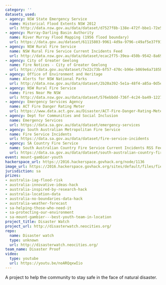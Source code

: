 ```yaml
---
category: ''
datasets_used:
- agency: NSW State Emergency Service
  name: Historical Flood Extents NSW 2012
  url: http://data.nsw.gov.au/data/dataset/d7527f8b-138e-472f-bbe1-72e5fd20a458
- agency: Murray-Darling Basin Authority
  name: River Murray Flood Mapping (1956 flood boundary)
  url: https://data.gov.au/dataset/61115803-9961-4d9a-9796-c49af5e37f91
- agency: NSW Rural Fire Service
  name: NSW Rural Fire Service Current Incidents Feed
  url: http://data.nsw.gov.au/data/dataset/ecac2f75-39ea-450b-9542-8a69dce41e1f
- agency: City of Greater Geelong
  name: Fire Notices - City of Greater Geelong
  url: https://data.gov.au/dataset/7e22c73b-6f57-470c-b96e-b069e6a7185b
- agency: Office of Environment and Heritage
  name: Alerts for NSW National Parks
  url: http://data.nsw.gov.au/data/dataset/2b20a392-5e1a-48f4-a85a-0d5e39661c1e
- agency: NSW Rural Fire Service
  name: Fires Near Me NSW
  url: http://data.nsw.gov.au/data/dataset/576ebbdd-736f-4c24-ba49-122724525949
- agency: Emergency Services Agency
  name: ACT Fire Danger Rating Meter
  url: https://www.data.act.gov.au/Disaster/ACT-Fire-Danger-Rating-Meter/7zub-jyjj
- agency: Dept for Communities and Social Inclusion
  name: Emergency Services
  url: https://data.sa.gov.au/data/dataset/emergency-services
- agency: South Australian Metropolitan Fire Service
  name: Fire Service Incidents
  url: https://data.sa.gov.au/data/dataset/fire-service-incidents
- agency: SA Country Fire Service
  name: South Australian Country Fire Service Current Incidents RSS Feed
  url: https://data.sa.gov.au/data/dataset/south-australian-country-fire-service-current-incidents-rss-feed
event: mount-gambier-youth
hackerspace_url: https://2016.hackerspace.govhack.org/node/1136
image_url: https://2016.hackerspace.govhack.org/sites/default/files/field/image/disasterproof%20250x250_0.png
jurisdiction: sa
prizes:
- australia-iag-flood-risk
- australia-innovative-ideas-hack
- australia-inspired-by-research-hack
- australia-location-data
- australia-no-boundaries-data-hack
- australia-weather-forecast
- sa-helping-those-who-need-it
- sa-protecting-our-environment
- sa-mount-gambier---best-youth-team-in-location
project_title: Disaster Watch
project_url: http://disasterwatch.neocities.org/
repo:
  name: Disaster watch
  type: unknown
  url: http://disasterwatch.neocities.org/
team_name: Disaster Proof
video:
  type: youtube
  url: https://youtu.be/noARQqxwIio
---
```


A project to help the community to stay safe in the face of natural disaster.